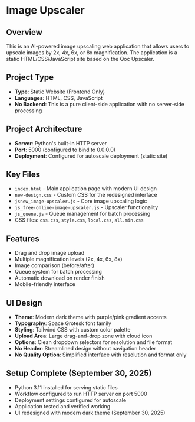 # Image Upscaler

## Overview
This is an AI-powered image upscaling web application that allows users to upscale images by 2x, 4x, 6x, or 8x magnification. The application is a static HTML/CSS/JavaScript site based on the Qoc Upscaler.

## Project Type
- **Type**: Static Website (Frontend Only)
- **Languages**: HTML, CSS, JavaScript
- **No Backend**: This is a pure client-side application with no server-side processing

## Project Architecture
- **Server**: Python's built-in HTTP server
- **Port**: 5000 (configured to bind to 0.0.0.0)
- **Deployment**: Configured for autoscale deployment (static site)

## Key Files
- `index.html` - Main application page with modern UI design
- `new-design.css` - Custom CSS for the redesigned interface
- `jsnew_image-upscaler.js` - Core image upscaling logic
- `js_free-online-image-upscaler.js` - Upscaler functionality
- `js_quene.js` - Queue management for batch processing
- CSS files: `css.css`, `style.css`, `local.css`, `all.min.css`

## Features
- Drag and drop image upload
- Multiple magnification levels (2x, 4x, 6x, 8x)
- Image comparison (before/after)
- Queue system for batch processing
- Automatic download on render finish
- Mobile-friendly interface

## UI Design
- **Theme**: Modern dark theme with purple/pink gradient accents
- **Typography**: Space Grotesk font family
- **Styling**: Tailwind CSS with custom color palette
- **Upload Area**: Large drag-and-drop zone with cloud icon
- **Options**: Clean dropdown selectors for resolution and file format
- **No Header**: Streamlined design without navigation header
- **No Quality Option**: Simplified interface with resolution and format only

## Setup Complete (September 30, 2025)
- Python 3.11 installed for serving static files
- Workflow configured to run HTTP server on port 5000
- Deployment settings configured for autoscale
- Application tested and verified working
- UI redesigned with modern dark theme (September 30, 2025)
